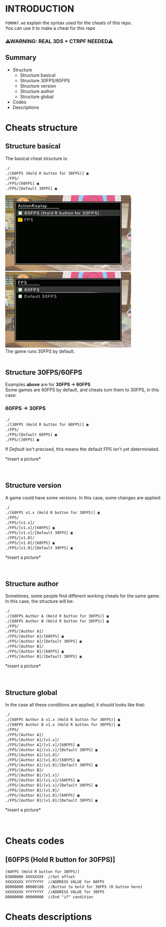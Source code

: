 # INTRODUCTION
`FORMAT.md` explain the syntax used for the cheats of this repo.<br>
You can use it to make a cheat for this repo<br>

### ⚠WARNING: **REAL 3DS + CTRPF NEEDED**⚠<br>

## Summary

* Structure
  * Structure basical
  * Structure 30FPS/60FPS
  * Structure version
  * Structure author
  * Structure global
* Codes
* Descriptions

# Cheats structure

## Structure basical
The basical cheat structure is:
```
./
./[60FPS (Hold R button for 30FPS)] ▣
./FPS/
./FPS/[60FPS] ▣
./FPS/[Default 30FPS] ▣
```
![CTRPF Pokemon Sun/Moon Demo 1](https://github.com/Reshiban/60FPS-AR-CHEATS-3DS/raw/Reshiban-wave-adds-2/docs/img/CTRPF_basical_up_1.bmp) ![CTRPF Pokemon Sun/Moon Demo 2](https://github.com/Reshiban/60FPS-AR-CHEATS-3DS/raw/Reshiban-wave-adds-2/docs/img/CTRPF_basical_up_2.bmp)<br>
The game runs 30FPS by default.<br>
<br>

## Structure 30FPS/60FPS
Examples **above** are for **30FPS -> 60FPS**<br>
Some games are 60FPS by default, and cheats turn them to 30FPS, in this case:
### 60FPS -> 30FPS
```
./
./[30FPS (Hold R button for 60FPS)] ▣
./FPS/
./FPS/[Default 60FPS] ▣
./FPS/[30FPS] ▣
```
If _Default_ isn't precised, this means the default FPS isn't yet determinated.

\*insert a picture\*<br>
<br><br>

## Structure version
A game could have some versions. In this case, some changes are applied:
```
./
./[60FPS v1.x (Hold R button for 30FPS)] ▣
./FPS/
./FPS/[v1.x]/
./FPS/[v1.x]/[60FPS] ▣
./FPS/[v1.x]/[Default 30FPS] ▣
./FPS/[v1.0]/
./FPS/[v1.0]/[60FPS] ▣
./FPS/[v1.0]/[Default 30FPS] ▣
```

\*insert a picture\*<br>
<br><br>

## Structure author
Sometimes, some people find different working cheats for the same game.<br>
In this case, the structure will be:
```
./
./[60FPS Author A (Hold R button for 30FPS)] ▣
./[60FPS Author B (Hold R button for 30FPS)] ▣
./FPS/
./FPS/[Author A]/
./FPS/[Author A]/[60FPS] ▣
./FPS/[Author A]/[Default 30FPS] ▣
./FPS/[Author B]/
./FPS/[Author B]/[60FPS] ▣
./FPS/[Author B]/[Default 30FPS] ▣
```

\*insert a picture\*<br>
<br><br>

## Structure global
In the case all these conditions are applied, it should looks like that:
```
./
./[60FPS Author A v1.x (Hold R button for 30FPS)] ▣
./[60FPS Author B v1.x (Hold R button for 30FPS)] ▣
./FPS/
./FPS/[Author A]/
./FPS/[Author A]/[v1.x]/
./FPS/[Author A]/[v1.x]/[60FPS] ▣
./FPS/[Author A]/[v1.x]/[Default 30FPS] ▣
./FPS/[Author A]/[v1.0]/
./FPS/[Author A]/[v1.0]/[60FPS] ▣
./FPS/[Author A]/[v1.0]/[Default 30FPS] ▣
./FPS/[Author B]/
./FPS/[Author B]/[v1.x]/
./FPS/[Author B]/[v1.x]/[60FPS] ▣
./FPS/[Author B]/[v1.x]/[Default 30FPS] ▣
./FPS/[Author B]/[v1.0]/
./FPS/[Author B]/[v1.0]/[60FPS] ▣
./FPS/[Author B]/[v1.0]/[Default 30FPS] ▣
```

\*insert a picture\*<br>
<br><br>

# Cheats codes

## [60FPS (Hold R button for 30FPS)]
```
[60FPS (Hold R button for 30FPS)]
D3000000 XXXXXXXX  //Set offset
XXXXXXXX YYYYYYYY  //ADDRESS VALUE for 60FPS
DD000000 00000100  //Button to hold for 30FPS (R button here)
XXXXXXXX YYYYYYYY  //ADDRESS VALUE for 30FPS
D0000000 00000000  //End "if" condition
```


# Cheats descriptions

##
